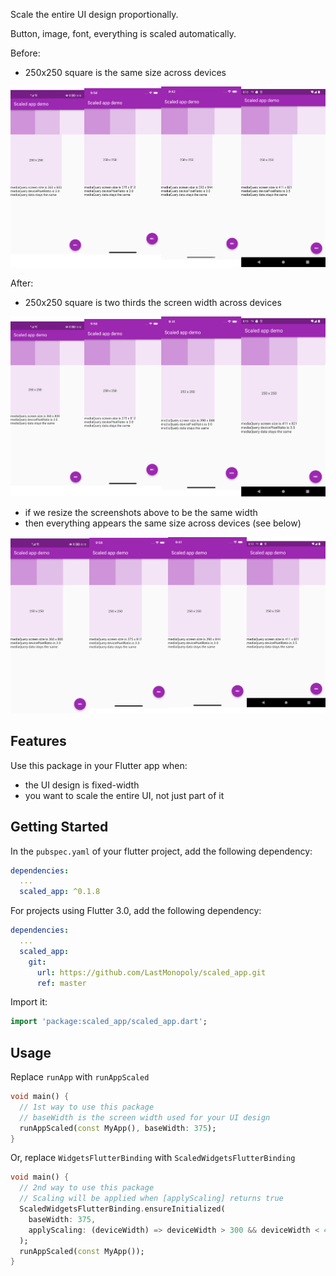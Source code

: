 <!-- 
This README describes the package. If you publish this package to pub.dev,
this README's contents appear on the landing page for your package.

For information about how to write a good package README, see the guide for
[writing package pages](https://dart.dev/guides/libraries/writing-package-pages). 

For general information about developing packages, see the Dart guide for
[creating packages](https://dart.dev/guides/libraries/create-library-packages)
and the Flutter guide for
[developing packages and plugins](https://flutter.dev/developing-packages). 
-->

Scale the entire UI design proportionally.

Button, image, font, everything is scaled automatically.

Before:
- 250x250 square is the same size across devices

![Screenshots of the same design before scaling](https://raw.githubusercontent.com/LastMonopoly/scaled_app/master/doc/Before.png "Screenshots before scaling")
  
After:
- 250x250 square is two thirds the screen width across devices

![Screenshots of the same design after scaling](https://raw.githubusercontent.com/LastMonopoly/scaled_app/master/doc/After.png "Screenshots after scaling")

- if we resize the screenshots above to be the same width
- then everything appears the same size across devices (see below)

![Resized screenshots of the same design after scaling](https://raw.githubusercontent.com/LastMonopoly/scaled_app/master/doc/After_2.png "Resized screenshots after scaling")


## Features

Use this package in your Flutter app when:

- the UI design is fixed-width
- you want to scale the entire UI, not just part of it

## Getting Started

In the `pubspec.yaml` of your flutter project, add the following dependency:

```yaml
dependencies:
  ...
  scaled_app: ^0.1.8
```

For projects using Flutter 3.0, add the following dependency:

```yaml
dependencies:
  ...
  scaled_app:
    git:
      url: https://github.com/LastMonopoly/scaled_app.git
      ref: master
```

Import it:

```dart
import 'package:scaled_app/scaled_app.dart';
```

## Usage

Replace `runApp` with `runAppScaled`
```dart
void main() {
  // 1st way to use this package
  // baseWidth is the screen width used for your UI design
  runAppScaled(const MyApp(), baseWidth: 375);
}
```
Or, replace `WidgetsFlutterBinding` with `ScaledWidgetsFlutterBinding`
```dart
void main() {
  // 2nd way to use this package
  // Scaling will be applied when [applyScaling] returns true
  ScaledWidgetsFlutterBinding.ensureInitialized(
    baseWidth: 375,
    applyScaling: (deviceWidth) => deviceWidth > 300 && deviceWidth < 400,
  );
  runAppScaled(const MyApp());
}
```

<!-- ## Additional information

TODO: Tell users more about the package: where to find more information, how to 
contribute to the package, how to file issues, what response they can expect 
from the package authors, and more. -->
